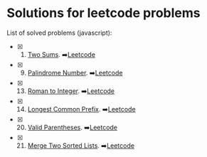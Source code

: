 # Solutions for leetcode problems

List of solved problems (javascript):

- [x] 1. [Two Sums](src/1-two-sum.js). ➡️[Leetcode](https://leetcode.com/problems/two-sum/)
- [x] 9. [Palindrome Number](src/9-palindrome-number.js). ➡️[Leetcode](https://leetcode.com/problems/palindrome-number/)
- [x] 13. [Roman to Integer](src/13-roman-to-integer.js). ➡️[Leetcode](https://leetcode.com/problems/roman-to-integer/)
- [x] 14. [Longest Common Prefix](src/14-longest-common-prefix.js). ➡️[Leetcode](https://leetcode.com/problems/longest-common-prefix/)
- [x] 20. [Valid Parentheses](src/20-valid-parentheses.js). ➡️[Leetcode](https://leetcode.com/problems/valid-parentheses/)
- [x] 21. [Merge Two Sorted Lists](src/21-merge-two-sorted-lists.js). ➡️[Leetcode](https://leetcode.com/problems/merge-two-sorted-lists/)

